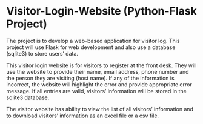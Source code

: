 # Visitor-Login-Website (Python-Flask Project)
The project is to develop a web-based application for visitor log. This project will use Flask for web development and also use a database (sqlite3) to store users’ data.

This visitor login website is for visitors to register at the front desk.  They will use the website to provide their name, email address, phone number and the person they are visiting (host name). If any of the information is incorrect, the website will highlight the error and provide appropriate error message. If all entries are valid, visitors’ information will be stored in the sqlite3 database.

The visitor website has ability to view the list of all visitors’ information and to download visitors’ information as an excel file or a csv file. 

